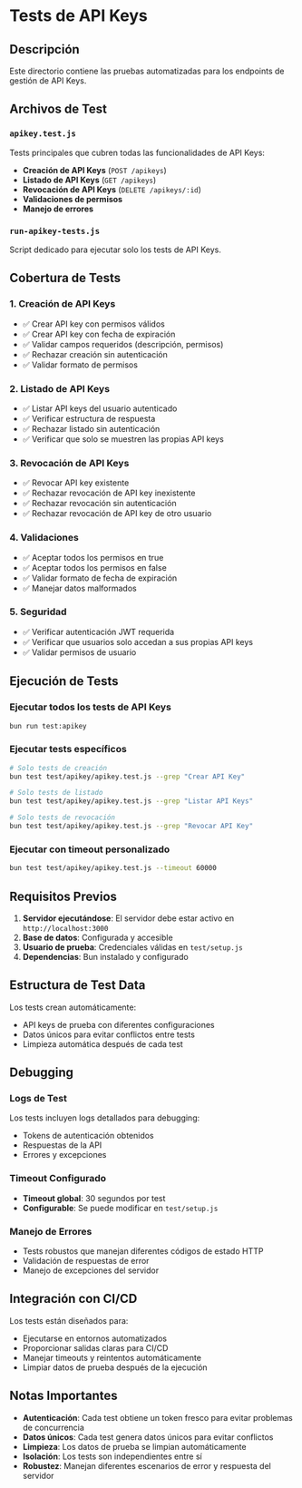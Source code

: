 # Tests de API Keys

## Descripción
Este directorio contiene las pruebas automatizadas para los endpoints de gestión de API Keys.

## Archivos de Test

### `apikey.test.js`
Tests principales que cubren todas las funcionalidades de API Keys:

- **Creación de API Keys** (`POST /apikeys`)
- **Listado de API Keys** (`GET /apikeys`)
- **Revocación de API Keys** (`DELETE /apikeys/:id`)
- **Validaciones de permisos**
- **Manejo de errores**

### `run-apikey-tests.js`
Script dedicado para ejecutar solo los tests de API Keys.

## Cobertura de Tests

### 1. Creación de API Keys
- ✅ Crear API key con permisos válidos
- ✅ Crear API key con fecha de expiración
- ✅ Validar campos requeridos (descripción, permisos)
- ✅ Rechazar creación sin autenticación
- ✅ Validar formato de permisos

### 2. Listado de API Keys
- ✅ Listar API keys del usuario autenticado
- ✅ Verificar estructura de respuesta
- ✅ Rechazar listado sin autenticación
- ✅ Verificar que solo se muestren las propias API keys

### 3. Revocación de API Keys
- ✅ Revocar API key existente
- ✅ Rechazar revocación de API key inexistente
- ✅ Rechazar revocación sin autenticación
- ✅ Rechazar revocación de API key de otro usuario

### 4. Validaciones
- ✅ Aceptar todos los permisos en true
- ✅ Aceptar todos los permisos en false
- ✅ Validar formato de fecha de expiración
- ✅ Manejar datos malformados

### 5. Seguridad
- ✅ Verificar autenticación JWT requerida
- ✅ Verificar que usuarios solo accedan a sus propias API keys
- ✅ Validar permisos de usuario

## Ejecución de Tests

### Ejecutar todos los tests de API Keys
```bash
bun run test:apikey
```

### Ejecutar tests específicos
```bash
# Solo tests de creación
bun test test/apikey/apikey.test.js --grep "Crear API Key"

# Solo tests de listado
bun test test/apikey/apikey.test.js --grep "Listar API Keys"

# Solo tests de revocación
bun test test/apikey/apikey.test.js --grep "Revocar API Key"
```

### Ejecutar con timeout personalizado
```bash
bun test test/apikey/apikey.test.js --timeout 60000
```

## Requisitos Previos

1. **Servidor ejecutándose**: El servidor debe estar activo en `http://localhost:3000`
2. **Base de datos**: Configurada y accesible
3. **Usuario de prueba**: Credenciales válidas en `test/setup.js`
4. **Dependencias**: Bun instalado y configurado

## Estructura de Test Data

Los tests crean automáticamente:
- API keys de prueba con diferentes configuraciones
- Datos únicos para evitar conflictos entre tests
- Limpieza automática después de cada test

## Debugging

### Logs de Test
Los tests incluyen logs detallados para debugging:
- Tokens de autenticación obtenidos
- Respuestas de la API
- Errores y excepciones

### Timeout Configurado
- **Timeout global**: 30 segundos por test
- **Configurable**: Se puede modificar en `test/setup.js`

### Manejo de Errores
- Tests robustos que manejan diferentes códigos de estado HTTP
- Validación de respuestas de error
- Manejo de excepciones del servidor

## Integración con CI/CD

Los tests están diseñados para:
- Ejecutarse en entornos automatizados
- Proporcionar salidas claras para CI/CD
- Manejar timeouts y reintentos automáticamente
- Limpiar datos de prueba después de la ejecución

## Notas Importantes

- **Autenticación**: Cada test obtiene un token fresco para evitar problemas de concurrencia
- **Datos únicos**: Cada test genera datos únicos para evitar conflictos
- **Limpieza**: Los datos de prueba se limpian automáticamente
- **Isolación**: Los tests son independientes entre sí
- **Robustez**: Manejan diferentes escenarios de error y respuesta del servidor
